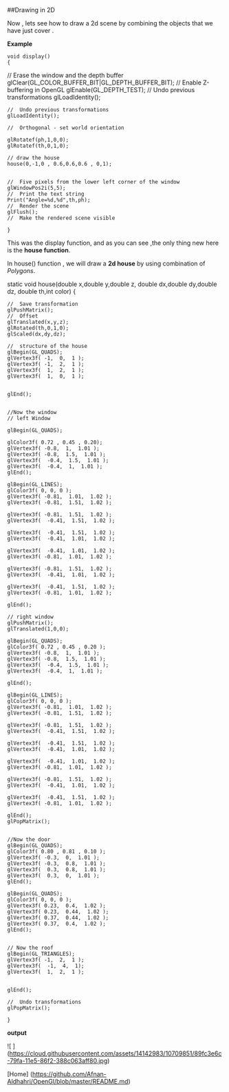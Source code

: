 
##Drawing in 2D

Now , lets see how to draw a 2d scene by combining the objects that we have just cover .

**Example**
    
    void display()
    {
   //  Erase the window and the depth buffer
    glClear(GL_COLOR_BUFFER_BIT|GL_DEPTH_BUFFER_BIT);
    //  Enable Z-buffering in OpenGL
    glEnable(GL_DEPTH_TEST);
    //  Undo previous transformations
    glLoadIdentity();
    
    
    //  Undo previous transformations
    glLoadIdentity();
    
    //  Orthogonal - set world orientation
    
    glRotatef(ph,1,0,0);
    glRotatef(th,0,1,0);
    
    // draw the house
    house(0,-1,0 , 0.6,0.6,0.6 , 0,1);
    
  
    //  Five pixels from the lower left corner of the window
    glWindowPos2i(5,5);
    //  Print the text string
    Print("Angle=%d,%d",th,ph);
    //  Render the scene
    glFlush();
    //  Make the rendered scene visible

    }


This was the display function, and as you can see ,the only thing new here is the **house function**.

In house() function , we will draw a **2d house** by using combination of *Polygons*.

static void house(double x,double y,double z,
                  double dx,double dy,double dz,
                  double th,int color)
    {
    
    //  Save transformation
    glPushMatrix();
    //  Offset
    glTranslated(x,y,z);
    glRotated(th,0,1,0);
    glScaled(dx,dy,dz);
    
    //  structure of the house
    glBegin(GL_QUADS);
    glVertex3f( -1,  0,  1 );
    glVertex3f( -1,  2,  1 );
    glVertex3f(  1,  2,  1 );
    glVertex3f(  1,  0,  1 );
    
    
    glEnd();
    
    
    //Now the window
    // left Window
    
    glBegin(GL_QUADS);
    
    glColor3f( 0.72 , 0.45 , 0.20);
    glVertex3f( -0.8,  1,  1.01 );
    glVertex3f( -0.8,  1.5,  1.01 );
    glVertex3f(  -0.4,  1.5,  1.01 );
    glVertex3f(  -0.4,  1,  1.01 );
    glEnd();
    
    glBegin(GL_LINES);
    glColor3f( 0, 0, 0 );
    glVertex3f( -0.81,  1.01,  1.02 );
    glVertex3f( -0.81,  1.51,  1.02 );
    
    glVertex3f( -0.81,  1.51,  1.02 );
    glVertex3f(  -0.41,  1.51,  1.02 );
    
    glVertex3f(  -0.41,  1.51,  1.02 );
    glVertex3f(  -0.41,  1.01,  1.02 );
    
    glVertex3f(  -0.41,  1.01,  1.02 );
    glVertex3f( -0.81,  1.01,  1.02 );
    
    glVertex3f( -0.81,  1.51,  1.02 );
    glVertex3f(  -0.41,  1.01,  1.02 );
    
    glVertex3f(  -0.41,  1.51,  1.02 );
    glVertex3f( -0.81,  1.01,  1.02 );
    
    glEnd();
    
    // right window
    glPushMatrix();
    glTranslated(1,0,0);
    
    glBegin(GL_QUADS);
    glColor3f( 0.72 , 0.45 , 0.20 );
    glVertex3f( -0.8,  1,  1.01 );
    glVertex3f( -0.8,  1.5,  1.01 );
    glVertex3f(  -0.4,  1.5,  1.01 );
    glVertex3f(  -0.4,  1,  1.01 );
    
    glEnd();
    
    glBegin(GL_LINES);
    glColor3f( 0, 0, 0 );
    glVertex3f( -0.81,  1.01,  1.02 );
    glVertex3f( -0.81,  1.51,  1.02 );
    
    glVertex3f( -0.81,  1.51,  1.02 );
    glVertex3f(  -0.41,  1.51,  1.02 );
    
    glVertex3f(  -0.41,  1.51,  1.02 );
    glVertex3f(  -0.41,  1.01,  1.02 );
    
    glVertex3f(  -0.41,  1.01,  1.02 );
    glVertex3f( -0.81,  1.01,  1.02 );
    
    glVertex3f( -0.81,  1.51,  1.02 );
    glVertex3f(  -0.41,  1.01,  1.02 );
    
    glVertex3f(  -0.41,  1.51,  1.02 );
    glVertex3f( -0.81,  1.01,  1.02 );
    
    glEnd();
    glPopMatrix();
    
    
    //Now the door
    glBegin(GL_QUADS);
    glColor3f( 0.80 , 0.81 , 0.10 );
    glVertex3f( -0.3,  0,  1.01 );
    glVertex3f( -0.3,  0.8,  1.01 );
    glVertex3f(  0.3,  0.8,  1.01 );
    glVertex3f(  0.3,  0,  1.01 );
    glEnd();
    
    glBegin(GL_QUADS);
    glColor3f( 0, 0, 0 );
    glVertex3f( 0.23,  0.4,  1.02 );
    glVertex3f( 0.23,  0.44,  1.02 );
    glVertex3f( 0.37,  0.44,  1.02 );
    glVertex3f( 0.37,  0.4,  1.02 );
    glEnd();
    
    
    // Now the roof
    glBegin(GL_TRIANGLES);
    glVertex3f( -1,  2,  1 );
    glVertex3f(  -1,  4,  1);
    glVertex3f(  1,  2,  1 );
    

    glEnd();
    
    //  Undo transformations
    glPopMatrix();
    
    }
  
**output**

![ ] (https://cloud.githubusercontent.com/assets/14142983/10709851/89fc3e6c-79fa-11e5-86f2-388c063aff80.jpg)

[Home] (https://github.com/Afnan-Aldhahri/OpenGl/blob/master/README.md)
